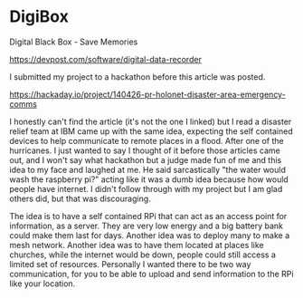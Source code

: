 # DigiBox
Digital Black Box - Save Memories

https://devpost.com/software/digital-data-recorder

I submitted my project to a hackathon before this article was posted.

https://hackaday.io/project/140426-pr-holonet-disaster-area-emergency-comms


I honestly can't find the article (it's not the one I linked) but I read a disaster relief team at IBM came up with the same idea, expecting the self contained devices to help communicate to remote places in a flood. After one of the hurricanes. I just wanted to say I thought of it before those articles came out, and I won't say what hackathon but a judge made fun of me and this idea to my face and laughed at me. He said sarcastically "the water would wash the raspberry pi?" acting like it was a dumb idea because how would people have internet. I didn't follow through with my project but I am glad others did, but that was discouraging.


The idea is to have a self contained RPi that can act as an access point for information, as a server. They are very low energy and a big battery bank could make them last for days. Another idea was to deploy many to make a mesh network. Another idea was to have them located at places like churches, while the internet would be down, people could still access a limited set of resources. Personally I wanted there to be two way communication, for you to be able to upload and send information to the RPi like your location.
